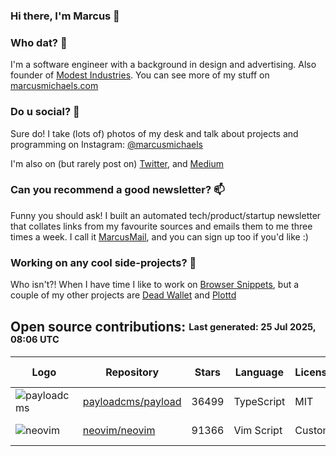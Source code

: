 ### Hi there, I'm Marcus 👋

### Who dat? 🤔
I'm a software engineer with a background in design and advertising. Also founder of [Modest Industries](https://modestindustries.co). You can see more of my stuff on [marcusmichaels.com](https://marcusmichaels.com)

### Do u social? 👯
Sure do! I take (lots of) photos of my desk and talk about projects and programming on Instagram: [@marcusmichaels](https://instagram.com/marcusmichaels)

I'm also on (but rarely post on) [Twitter](https://twitter.com/marcusmichaels), and [Medium](https://medium.com/@marcusmichaels)

### Can you recommend a good newsletter? 📫 
Funny you should ask! I built an automated tech/product/startup newsletter that collates links from my favourite sources and emails them to me three times a week. I call it [MarcusMail](https://bit.ly/marcus-mail), and you can sign up too if you'd like :)

### Working on any cool side-projects? 🚀
Who isn't?! When I have time I like to work on [Browser Snippets](https://browsersnippets.com), but a couple of my other projects are [Dead Wallet](https://deadwallet.com) and [Plottd](https://plottd.com)

<!--
**marcusmichaels/marcusmichaels** is a ✨ _special_ ✨ repository because its `README.md` (this file) appears on your GitHub profile.

The CONTRIBUTIONS START / END section is a fun script that runs every day and adds any external contibutions I've made. Check the /scripts folder.
-->

<!-- CONTRIBUTIONS START -->

## Open source contributions: <sub><sup>Last generated: 25 Jul 2025, 08:06 UTC</sup></sub>

| Logo | Repository | Stars | Language | License | Website | Last Contribution |
|------|------------|---------|-------------|-------------|-------------|----------------------|
| ![payloadcms](https://avatars.githubusercontent.com/u/62968818?s=60) | [payloadcms/payload](https://github.com/payloadcms/payload) | 36499 | TypeScript | MIT | [payloadcms.com](https://payloadcms.com) | Jun 22, 2025 |
| ![neovim](https://avatars.githubusercontent.com/u/6471485?s=60) | [neovim/neovim](https://github.com/neovim/neovim) | 91366 | Vim Script | Custom | [neovim.io](https://neovim.io) | Feb 16, 2024 |

<!-- CONTRIBUTIONS END -->
